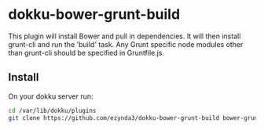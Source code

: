 dokku-bower-grunt-build
=================

This plugin will install Bower and pull in dependencies. It will then
install grunt-cli and run the 'build' task. Any Grunt specific node
modules other than grunt-cli should be specified in Gruntfile.js.

## Install

On your dokku server run:
```sh
cd /var/lib/dokku/plugins
git clone https://github.com/ezynda3/dokku-bower-grunt-build bower-grunt-build
```
